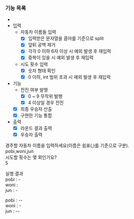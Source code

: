 ### 기능 목록
- 
- 입력
  - 자동차 이름들 입력
    - [x] 입력받은 문자열을 콤마를 기준으로 split
    - [x] 앞뒤 공백 제거
    - [X] 각각 0 이하 6자 이상 시 예외 발생 후 재입력
    - [x] 중복이 있을 시 예외 발생 후 재입력
  - 시도 횟수 입력
    - [x] 숫자 형태 확인
    - [x] 0 이하, int 범위 초과 시 예외 발생 후 재입력

- 기능
  - 전진 여부 발행
    - [x] 0 ~ 9 무작위 발행
    - [x] 4 이상일 경우 전진
  - [x] 최종 우승자 산출 
  - [x] 구현한 기능 통합   

- 출력
  - [x] 라운드 결과 출력
  - [x] 우승자 출력

경주할 자동차 이름을 입력하세요(이름은 쉼표(,)를 기준으로 구분).      
pobi,woni,jun   
시도할 횟수는 몇 회인가요?   
5

실행 결과   
pobi : -   
woni :   
jun : -   

pobi : --   
woni : -   
jun : --   